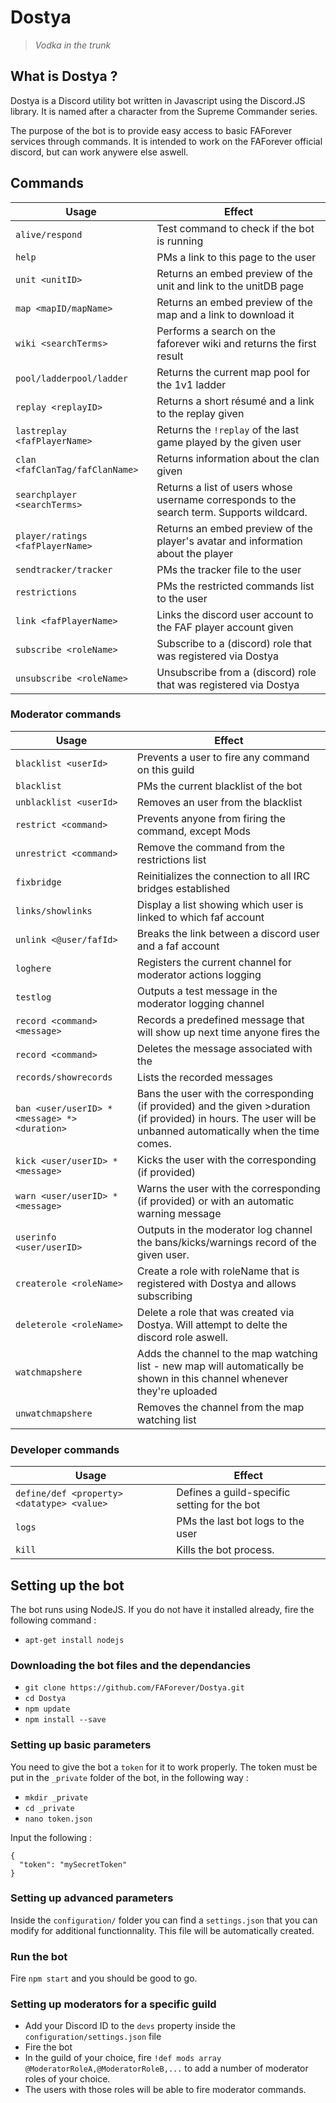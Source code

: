 
# Dostya
>_Vodka in the trunk_

## What is Dostya ?
Dostya is a Discord utility bot written in Javascript using the Discord.JS library. It is named after a character from the Supreme Commander series.

The purpose of the bot is to provide easy access to basic FAForever services through commands. It is intended to work on the FAForever official discord, but can work anywere else aswell.

## Commands
|       Usage         |Effect                         |
|----------------|-------------------------------|
|`alive/respond`| Test command to check if the bot is running |
|`help`| PMs a link to this page to the user|
|`unit <unitID>`|Returns an embed preview of the unit and link to the unitDB page          |
|`map <mapID/mapName>`|Returns an embed preview of the map and a link to download it |
|`wiki <searchTerms>`|Performs a search on the faforever wiki and returns the first result     |
|`pool/ladderpool/ladder`          |Returns the current map pool for the 1v1 ladder|
|`replay <replayID>`|Returns a short résumé and a link to the replay given|
|`lastreplay <fafPlayerName>`|Returns the `!replay` of the last game played by the given user |
|`clan <fafClanTag/fafClanName>`|Returns information about the clan given     |
|`searchplayer <searchTerms>`| Returns a list of users whose username corresponds to the search term. Supports wildcard.   |
|`player/ratings <fafPlayerName>`| Returns an embed preview of the player's avatar and information about the player |
|`sendtracker/tracker`| PMs the tracker file to the user |
|`restrictions`| PMs the restricted commands list to the user |
|`link <fafPlayerName>`| Links the discord user account to the FAF player account given |
|`subscribe <roleName>`| Subscribe to a (discord) role that was registered via Dostya |
|`unsubscribe <roleName>`| Unsubscribe from a (discord) role that was registered via Dostya |

### Moderator commands
|       Usage         |Effect                         |
|----------------|-------------------------------|
|`blacklist <userId>`| Prevents a user to fire any command on this guild|
|`blacklist`| PMs the current blacklist of the bot|
|`unblacklist <userId>`| Removes an user from the blacklist|
|`restrict <command>`|Prevents anyone from firing the command, except Mods          |
|`unrestrict <command>`|Remove the command from the restrictions list|
|`fixbridge`|Reinitializes the connection to all IRC bridges established|
|`links/showlinks`|Display a list showing which user is linked to which faf account|
|`unlink <@user/fafId>`|Breaks the link between a discord user and a faf account|
|`loghere`|Registers the current channel for moderator actions logging|
|`testlog`|Outputs a test message in the moderator logging channel|
|`record <command> <message>`|Records a predefined message that will show up next time anyone fires the <command>|
|`record <command>`|Deletes the message associated with the <command>|
|`records/showrecords`|Lists the recorded messages|
|`ban <user/userID> *<message> *><duration>`|Bans the user with the corresponding <message> (if provided) and the given >duration (if provided) in hours. The user will be unbanned automatically when the time comes.|
|`kick <user/userID> *<message>`|Kicks the user with the corresponding <message> (if provided)|
|`warn <user/userID> *<message>`|Warns the user with the corresponding <message> (if provided) or with an automatic warning message|
|`userinfo <user/userID>`|Outputs in the moderator log channel the bans/kicks/warnings record of the given user.|
|`createrole <roleName>`|Create a role with roleName that is registered with Dostya and allows subscribing
|`deleterole <roleName>`|Delete a role that was created via Dostya. Will attempt to delte the discord role aswell.|
|`watchmapshere`|Adds the channel to the map watching list - new map will automatically be shown in this channel whenever they're uploaded|
|`unwatchmapshere`|Removes the channel from the map watching list|

### Developer commands
|       Usage         |Effect                         |
|----------------|-------------------------------|
|`define/def <property> <datatype> <value>`| Defines a guild-specific setting for the bot|
|`logs`| PMs the last bot logs to the user|
|`kill`| Kills the bot process.|

## Setting up the bot
The bot runs using NodeJS. If you do not have it installed already, fire the following command :
- `apt-get install nodejs`

### Downloading the bot files and the dependancies
- `git clone https://github.com/FAForever/Dostya.git`
- `cd Dostya`
- `npm update`
- `npm install --save`

### Setting up basic parameters
You need to give the bot a `token` for it to work properly. The token must be put in the `_private` folder of the bot, in the following way :
- `mkdir _private`
- `cd _private`
- `nano token.json`

Input the following :
```
{
  "token": "mySecretToken"
} 
```
### Setting up advanced parameters
Inside the `configuration/` folder you can find a `settings.json` that you can modify for additional functionnality. This file will be automatically created.

### Run the bot
Fire `npm start` and you should be good to go.

### Setting up moderators for a specific guild
- Add your Discord ID to the `devs` property inside the `configuration/settings.json` file
- Fire the bot
- In the guild of your choice, fire `!def mods array @ModeratorRoleA,@ModeratorRoleB,...` to add a number of moderator roles of your choice.
- The users with those roles will be able to fire moderator commands.